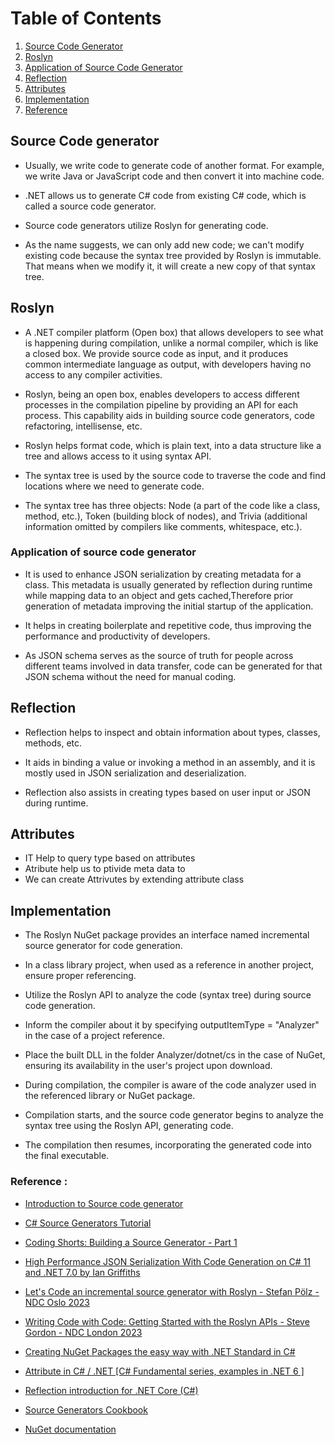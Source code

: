 # Table of Contents

1. [Source Code Generator](#source-code-generator)
1. [Roslyn](#roslyn)
1. [Application of Source Code Generator](#application-of-source-code-generator)
1. [Reflection](#reflection)
1. [Attributes](#attributes)
1. [Implementation](#implementation)
1. [Reference](#reference)

## Source Code generator

- Usually, we write code to generate code of another format. For example, we write Java or JavaScript code and then convert it into machine code.

- .NET allows us to generate C# code from existing C# code, which is called a source code generator.

- Source code generators utilize Roslyn for generating code.

- As the name suggests, we can only add new code; we can't modify existing code because the syntax tree provided by Roslyn is immutable. That means when we modify it, it will create a new copy of that syntax tree.

## Roslyn

- A .NET compiler platform (Open box) that allows developers to see what is happening during compilation, unlike a normal compiler, which is like a closed box. We provide source code as input, and it produces common intermediate language as output, with developers having no access to any compiler activities.

- Roslyn, being an open box, enables developers to access different processes in the compilation pipeline by providing
  an API for each process. This capability aids in building source code generators, code refactoring, intellisense, etc.

- Roslyn helps format code, which is plain text, into a data structure like a tree and allows access to it using syntax API.

- The syntax tree is used by the source code to traverse the code and find locations where we need to generate code.

- The syntax tree has three objects: Node (a part of the code like a class, method, etc.), Token (building block of nodes),
  and Trivia (additional information omitted by compilers like comments, whitespace, etc.).

### Application of source code generator

- It is used to enhance JSON serialization by creating metadata for a class. This metadata is usually generated by reflection during runtime while mapping data to an object and gets cached,Therefore prior generation of metadata improving the initial startup of the application.

- It helps in creating boilerplate and repetitive code, thus improving the performance and productivity of developers.

- As JSON schema serves as the source of truth for people across different teams involved in data transfer, code can be generated for that JSON schema without the need for manual coding.

## Reflection

- Reflection helps to inspect and obtain information about types, classes, methods, etc.

- It aids in binding a value or invoking a method in an assembly, and it is mostly used in JSON serialization and deserialization.

- Reflection also assists in creating types based on user input or JSON during runtime.

## Attributes

- IT Help to query type based on attributes
- Atribute help us to ptivide meta data to
- We can create Attrivutes by extending attribute class

## Implementation

- The Roslyn NuGet package provides an interface named incremental source generator for code generation.

- In a class library project, when used as a reference in another project, ensure proper referencing.

- Utilize the Roslyn API to analyze the code (syntax tree) during source code generation.

- Inform the compiler about it by specifying outputItemType = "Analyzer" in the case of a project reference.

- Place the built DLL in the folder Analyzer/dotnet/cs in the case of NuGet, ensuring its availability in the user's project upon download.

- During compilation, the compiler is aware of the code analyzer used in the referenced library or NuGet package.

- Compilation starts, and the source code generator begins to analyze the syntax tree using the Roslyn API, generating code.

- The compilation then resumes, incorporating the generated code into the final executable.

### Reference :

- [Introduction to Source code generator](https://learn.microsoft.com/en-us/dotnet/csharp/roslyn-sdk/source-generators-overview)

- [C# Source Generators Tutorial](https://youtu.be/IUMZH5Z4r00?si=Qd2LenzkQl9tHK2F)

- [Coding Shorts: Building a Source Generator - Part 1](https://youtu.be/KNUUkD9OoOQ?si=yhQIhzYQg5dD0a1A)

- [High Performance JSON Serialization With Code Generation on C# 11 and .NET 7.0 by Ian Griffiths](https://youtu.be/aTcD-axJBac?si=qGk9Hp8DTkn28bJp)

- [Let's Code an incremental source generator with Roslyn - Stefan Pölz - NDC Oslo 2023](https://www.youtube.com/watch?v=BfYxZ4mfv0E&t=2289s)

- [Writing Code with Code: Getting Started with the Roslyn APIs - Steve Gordon - NDC London 2023](https://www.youtube.com/watch?v=2AtNjxnwxZk&t=2113s)

- [Creating NuGet Packages the easy way with .NET Standard in C#](https://www.youtube.com/watch?v=AF1y9gLcxjQ&t=3631s)

- [Attribute in C# / .NET [C# Fundamental series, examples in .NET 6 ]](https://www.youtube.com/watch?v=N0uaB7oQb_s)

- [Reflection introduction for .NET Core (C#)](https://www.youtube.com/watch?v=N0uaB7oQb_s)

- [Source Generators Cookbook](https://github.com/dotnet/roslyn/blob/main/docs/features/source-generators.cookbook.md#package-a-generator-as-a-nuget-package)

- [NuGet documentation](https://learn.microsoft.com/en-us/nuget/)

